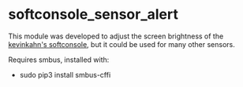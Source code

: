 # softconsole_sensor_alert
This module was developed to adjust the screen brightness of the [kevinkahn's softconsole](https://github.com/kevinkahn/softconsole), but it could be used for many other sensors.

Requires smbus, installed with:
- sudo pip3 install smbus-cffi

